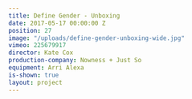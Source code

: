 ```yaml
---
title: Define Gender - Unboxing
date: 2017-05-17 00:00:00 Z
position: 27
image: "/uploads/define-gender-unboxing-wide.jpg"
vimeo: 225679917
director: Kate Cox
production-company: Nowness + Just So
equipment: Arri Alexa
is-shown: true
layout: project
---
```


